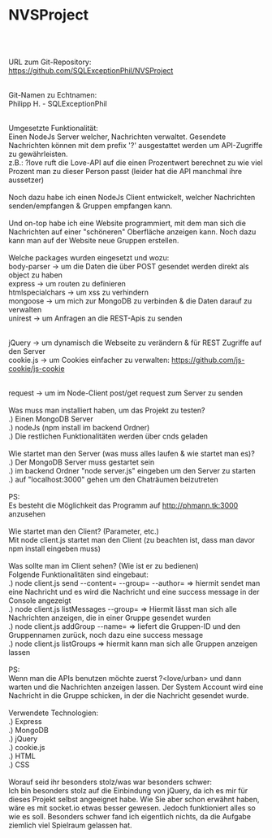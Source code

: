 # NVSProject

<br><br>

URL zum Git-Repository:
<br>
https://github.com/SQLExceptionPhil/NVSProject
<br><br>

Git-Namen zu Echtnamen:
<br>
Philipp H. - SQLExceptionPhil
<br><br>

Umgesetzte Funktionalität:
<br>
Einen NodeJs Server welcher, Nachrichten verwaltet. Gesendete Nachrichten können mit dem prefix '?' ausgestattet werden um API-Zugriffe zu gewährleisten. <br>
z.B.: ?love <name> ruft die Love-API auf die einen Prozentwert berechnet zu wie viel Prozent man zu dieser Person passt (leider hat die API manchmal ihre aussetzer) <br><br>
Noch dazu habe ich einen NodeJs Client entwickelt, welcher Nachrichten senden/empfangen & Gruppen empfangen kann. <br><br>
Und on-top habe ich eine Website programmiert, mit dem man sich die Nachrichten auf einer "schöneren" Oberfläche anzeigen kann. Noch dazu kann man auf der Website neue Gruppen erstellen.
<br><br>
Welche packages wurden eingesetzt und wozu:
<br>
body-parser -> um die Daten die über POST gesendet werden direkt als object zu haben <br>
express -> um routen zu definieren <br>
htmlspecialchars -> um xss zu verhindern <br>
mongoose -> um mich zur MongoDB zu verbinden & die Daten darauf zu verwalten<br>
unirest -> um Anfragen an die REST-Apis zu senden <br><br>

jQuery -> um dynamisch die Webseite zu verändern & für REST Zugriffe auf den Server <br>
cookie.js -> um Cookies einfacher zu verwalten: https://github.com/js-cookie/js-cookie<br><br>

request -> um im Node-Client post/get request zum Server zu senden
<br><br>
Was muss man installiert haben, um das Projekt zu testen?
<br>
.) Einen MongoDB Server <br>
.) nodeJs (npm install im backend Ordner) <br>
.) Die restlichen Funktionalitäten werden über cnds geladen
<br><br>
Wie startet man den Server (was muss alles laufen & wie startet man es)?
<br>
.) Der MongoDB Server muss gestartet sein <br>
.) im backend Ordner "node server.js" eingeben um den Server zu starten <br>
.) auf "localhost:3000" gehen um den Chaträumen beizutreten <br>
<br>
PS:<br>
Es besteht die Möglichkeit das Programm auf http://phmann.tk:3000 anzusehen
<br><br>
Wie startet man den Client? (Parameter, etc.)
<br>
Mit node client.js startet man den Client (zu beachten ist, dass man davor npm install eingeben muss)
<br><br>
Was sollte man im Client sehen? (Wie ist er zu bedienen)
<br>
Folgende Funktionalitäten sind eingebaut: <br>
.) node client.js send --content=<Nachricht> --group=<GruppenID> --author=<Name> => hiermit sendet man eine Nachricht und es wird die Nachricht und eine success message in der Console angezeigt <br>
.) node client.js listMessages --group=<GruppenID> => Hiermit lässt man sich alle Nachrichten anzeigen, die in einer Gruppe gesendet wurden <br>
.) node client.js addGroup --name=<GruppenName> => liefert die Gruppen-ID und den Gruppennamen zurück, noch dazu eine success message <br>
.) node client.js listGroups => hiermit kann man sich alle Gruppen anzeigen lassen<br><br>
PS:<br>
Wenn man die APIs benutzen möchte zuerst ?<love/urban> und dann warten und die Nachrichten anzeigen lassen. Der System Account wird eine Nachricht in die Gruppe schicken, in der die Nachricht gesendet wurde.
<br><br>
Verwendete Technologien:
<br>
.) Express <br>
.) MongoDB <br>
.) jQuery <br>
.) cookie.js <br>
.) HTML <br>
.) CSS
<br><br>
Worauf seid ihr besonders stolz/was war besonders schwer:
<br>
Ich bin besonders stolz auf die Einbindung von jQuery, da ich es mir für dieses Projekt selbst angeeignet habe. Wie Sie aber schon erwähnt haben, wäre es mit socket.io etwas besser gewesen. Jedoch funktioniert alles so wie es soll. Besonders schwer fand ich eigentlich nichts, da die Aufgabe ziemlich viel Spielraum gelassen hat.
